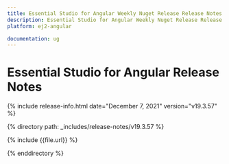 ```yaml
---
title: Essential Studio for Angular Weekly Nuget Release Release Notes  
description: Essential Studio for Angular Weekly Nuget Release Release Notes  
platform: ej2-angular

documentation: ug
---
```


# Essential Studio for  Angular  Release Notes  

{% include release-info.html date="December 7, 2021"   version="v19.3.57"  %} 

{% directory path: _includes/release-notes/v19.3.57 %}

{% include {{file.url}} %}

{% enddirectory %}
